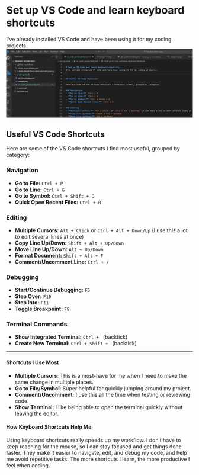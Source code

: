 # Set up VS Code and learn keyboard shortcuts

I've already installed VS Code and have been using it for my coding projects.
![alt text](image-1.png)

## Useful VS Code Shortcuts

Here are some of the VS Code shortcuts I find most useful, grouped by category:

### Navigation

- **Go to File:** `Ctrl + P`
- **Go to Line:** `Ctrl + G`
- **Go to Symbol:** `Ctrl + Shift + O`
- **Quick Open Recent Files:** `Ctrl + R`

### Editing

- **Multiple Cursors:** `Alt + Click` or `Ctrl + Alt + Down/Up` (I use this a lot to edit several lines at once)
- **Copy Line Up/Down:** `Shift + Alt + Up/Down`
- **Move Line Up/Down:** `Alt + Up/Down`
- **Format Document:** `Shift + Alt + F`
- **Comment/Uncomment Line:** `Ctrl + /`

### Debugging

- **Start/Continue Debugging:** `F5`
- **Step Over:** `F10`
- **Step Into:** `F11`
- **Toggle Breakpoint:** `F9`

### Terminal Commands

- **Show Integrated Terminal:** `Ctrl + ` (backtick)
- **Create New Terminal:** `Ctrl + Shift + ` (backtick)

---

#### Shortcuts I Use Most

- **Multiple Cursors**: This is a must-have for me when I need to make the same change in multiple places.
- **Go to File/Symbol**: Super helpful for quickly jumping around my project.
- **Comment/Uncomment**: I use this all the time when testing or reviewing code.
- **Show Terminal**: I like being able to open the terminal quickly without leaving the editor.

#### How Keyboard Shortcuts Help Me

Using keyboard shortcuts really speeds up my workflow. I don’t have to keep reaching for the mouse, so I can stay focused and get things done faster. They make it easier to navigate, edit, and debug my code, and help me avoid repetitive tasks. The more shortcuts I learn, the more productive I feel when coding.
